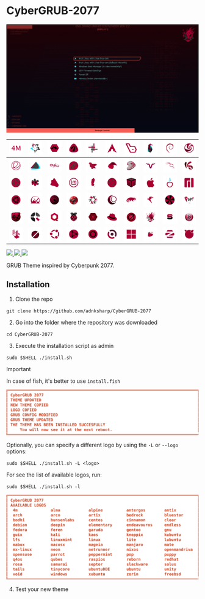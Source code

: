 # CyberGRUB-2077

![](./preview.png)

|![4m](./img/logos/4m.png)|![alma](./img/logos/alma.png)|![alpine](./img/logos/alpine.png)|![antergos](./img/logos/antergos.png)|![antix](./img/logos/antix.png)|![arch](./img/logos/arch.png)|![bedrock](./img/logos/bedrock.png)|![clear](./img/logos/clear.png)|![debian](./img/logos/debian.png)|![deepin](./img/logos/deepin.png)|
|:---:|:---:|:---:|:---:|:---:|:---:|:---:|:---:|:---:|---|
|![elementary](./img/logos/elementary.png)|![endeavouros](./img/logos/endeavouros.png)|![endless](./img/logos/endless.png)|![fedora](./img/logos/fedora.png)|![feren](./img/logos/feren.png)|![garuda](./img/logos/garuda.png)|![gentoo](./img/logos/gentoo.png)|![guix](./img/logos/guix.png)|![kali](./img/logos/kali.png)|![kaos](./img/logos/kaos.png)|
|![kubuntu](./img/logos/kubuntu.png)|![lfs](./img/logos/lfs.png)|![linux](./img/logos/linux.png)|![linuxmint](./img/logos/linuxmint.png)|![lite](./img/logos/lite.png)|![lubuntu](./img/logos/lubuntu.png)|![mabox](./img/logos/mabox.png)|![macosx](./img/logos/macosx.png)|![mageia](./img/logos/mageia.png)|![manjaro](./img/logos/manjaro.png)|
|![mate](./img/logos/mate.png)|![mx-linux](./img/logos/mx-linux.png)|![neon](./img/logos/neon.png)|![netrunner](./img/logos/netrunner.png)|![nixos](./img/logos/nixos.png)|![openmandriva](./img/logos/openmandriva.png)|![opensuse](./img/logos/opensuse.png)|![parrot](./img/logos/parrot.png)|![peppermint](./img/logos/peppermint.png)|![pop](./img/logos/pop.png)|
|![puppy](./img/logos/puppy.png)|![q4os](./img/logos/q4os.png)|![qubes](./img/logos/qubes.png)|![raspios](./img/logos/raspios.png)|![reborn](./img/logos/reborn.png)|![redhat](./img/logos/redhat.png)|![rosa](./img/logos/rosa.png)|![samurai](./img/logos/samurai.png)|![septor](./img/logos/septor.png)|![slackware](./img/logos/slackware.png)|
|![tails](./img/logos/tails.png)|![tinycore](./img/logos/tinycore.png)|![ubuntu](./img/logos/ubuntu.png)|![ubuntuDDE](./img/logos/ubuntuDDE.png)|![unity](./img/logos/unity.png)|![void](./img/logos/void.png)|![windows](./img/logos/windows.png)|![xubuntu](./img/logos/xubuntu.png)|![zorin](./img/logos/zorin.png)|![freebsd](./img/logos/freebsd.png)|

<a href="README.md">
    <img src="https://img.shields.io/badge/ENGLISH-white?style=for-the-badge"/>
</a>

<a href="README-es.md">
	<img src="https://img.shields.io/badge/ESPAÑOL-white?style=for-the-badge"/>
</a>

<a href="README-pt.md">
    <img src="https://img.shields.io/badge/PORTUGUÊS-white?style=for-the-badge"/>
</a>

GRUB Theme inspired by Cyberpunk 2077.

## Installation

1. Clone the repo

```shell
git clone https://github.com/adnksharp/CyberGRUB-2077
```

2. Go into the folder where the repository was downloaded

```shell
cd CyberGRUB-2077
```

3. Execute the installation script as admin

```shell
sudo $SHELL ./install.sh
```

> [!IMPORTANT]
> In case of fish, it's better to use `install.fish`

![](img/out.svg)

Optionally, you can specify a different logo by using the `-L` or `--logo` options:

```shell
sudo $SHELL ./install.sh -L <logo>
```

For see the list of available logos, run:

```shell
sudo $SHELL ./install.sh -l
```

![](img/list.svg)

4. Test your new theme
